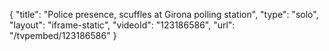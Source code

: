 {
    "title": "Police presence, scuffles at Girona polling station",
    "type": "solo",
    "layout": "iframe-static",
    "videoId": "123186586",
    "url": "\/tvpembed\/123186586"
}